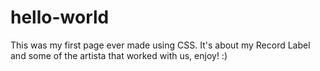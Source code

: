 # hello-world
This was my first page ever made using CSS. It's about my Record Label and some of the artista that worked with us, enjoy! :)
